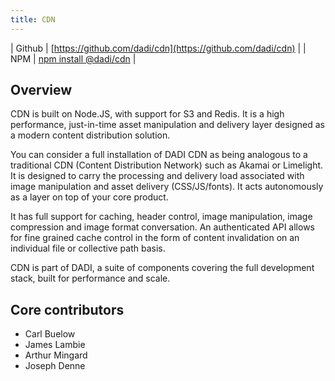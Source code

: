 ```yaml
---
title: CDN
---
```


| Github   | [https://github.com/dadi/cdn](https://github.com/dadi/cdn) |
| NPM      | [npm install @dadi/cdn](https://www.npmjs.com/package/@dadi/cdn) |

## Overview

CDN is built on Node.JS, with support for S3 and Redis. It is a high performance, just-in-time asset manipulation and delivery layer designed as a modern content distribution solution.

You can consider a full installation of DADI CDN as being analogous to a traditional CDN (Content Distribution Network) such as Akamai or Limelight. It is designed to carry the processing and delivery load associated with image manipulation and asset delivery (CSS/JS/fonts). It acts autonomously as a layer on top of your core product.

It has full support for caching, header control, image manipulation, image compression and image format conversation. An authenticated API allows for fine grained cache control in the form of content invalidation on an individual file or collective path basis.

CDN is part of DADI, a suite of components covering the full development stack, built for performance and scale.

## Core contributors

* Carl Buelow
* James Lambie
* Arthur Mingard
* Joseph Denne